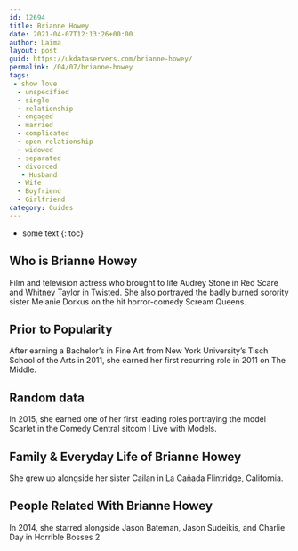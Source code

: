 ```yaml
---
id: 12694
title: Brianne Howey
date: 2021-04-07T12:13:26+00:00
author: Laima
layout: post
guid: https://ukdataservers.com/brianne-howey/
permalink: /04/07/brianne-howey
tags:
 - show love
  - unspecified
  - single
  - relationship
  - engaged
  - married
  - complicated
  - open relationship
  - widowed
  - separated
  - divorced
   - Husband
  - Wife
  - Boyfriend
  - Girlfriend
category: Guides
---
```


* some text
{: toc}


## Who is Brianne Howey
                  
                  
                  
Film and television actress who brought to life Audrey Stone in Red Scare and Whitney Taylor in Twisted. She also portrayed the badly burned sorority sister Melanie Dorkus on the hit horror-comedy Scream Queens.
                  
              
            
              
            
                
                
                
## Prior to Popularity
                  
                  
                  
After earning a Bachelor&#8217;s in Fine Art from New York University&#8217;s Tisch School of the Arts in 2011, she earned her first recurring role in 2011 on The Middle.
                  
              
            
              
            
                
                
                
## Random data
                  
                  
                  
In 2015, she earned one of her first leading roles portraying the model Scarlet in the Comedy Central sitcom I Live with Models.
                  
              
            
              
            
                
                
                
## Family & Everyday Life of Brianne Howey
                  
                  
                  
She grew up alongside her sister Cailan in La Cañada Flintridge, California.
                  
              
            
              
            
                
                
                
## People Related With Brianne Howey
                  
                  
                  
In 2014, she starred alongside Jason Bateman, Jason Sudeikis, and Charlie Day in Horrible Bosses 2.
                  
              
            
              
            
                
              
            
              
              
            
            
              
            
          
          
          